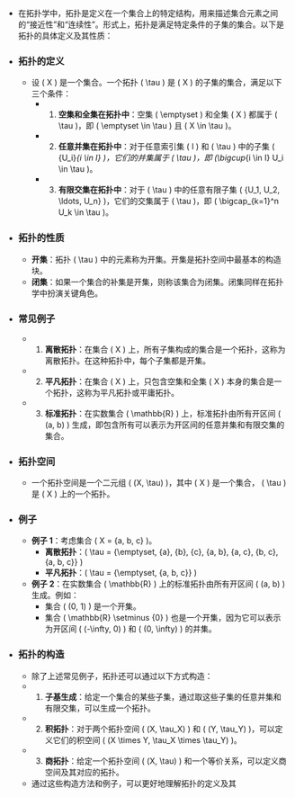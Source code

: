 - 在拓扑学中，拓扑是定义在一个集合上的特定结构，用来描述集合元素之间的“接近性”和“连续性”。形式上，拓扑是满足特定条件的子集的集合。以下是拓扑的具体定义及其性质：
- ### 拓扑的定义
	- 设 \( X \) 是一个集合。一个拓扑 \( \tau \) 是 \( X \) 的子集的集合，满足以下三个条件：
		- 1. **空集和全集在拓扑中**：空集 \( \emptyset \) 和全集 \( X \) 都属于 \( \tau \)，即 \( \emptyset \in \tau \) 且 \( X \in \tau \)。
		- 2. **任意并集在拓扑中**：对于任意索引集 \( I \) 和 \( \tau \) 中的子集 \( \{U_i\}_{i \in I} \)，它们的并集属于 \( \tau \)，即 \(\bigcup_{i \in I} U_i \in \tau \)。
		- 3. **有限交集在拓扑中**：对于 \( \tau \) 中的任意有限子集 \( \{U_1, U_2, \ldots, U_n\} \)，它们的交集属于 \( \tau \)，即 \( \bigcap_{k=1}^n U_k \in \tau \)。
- ### 拓扑的性质
	- **开集**：拓扑 \( \tau \) 中的元素称为开集。开集是拓扑空间中最基本的构造块。
	- **闭集**：如果一个集合的补集是开集，则称该集合为闭集。闭集同样在拓扑学中扮演关键角色。
- ### 常见例子
	- 1. **离散拓扑**：在集合 \( X \) 上，所有子集构成的集合是一个拓扑，这称为离散拓扑。在这种拓扑中，每个子集都是开集。
	- 2. **平凡拓扑**：在集合 \( X \) 上，只包含空集和全集 \( X \) 本身的集合是一个拓扑，这称为平凡拓扑或平庸拓扑。
	- 3. **标准拓扑**：在实数集合 \( \mathbb{R} \) 上，标准拓扑由所有开区间 \( (a, b) \) 生成，即包含所有可以表示为开区间的任意并集和有限交集的集合。
- ### 拓扑空间
	- 一个拓扑空间是一个二元组 \( (X, \tau) \)，其中 \( X \) 是一个集合， \( \tau \) 是 \( X \) 上的一个拓扑。
- ### 例子
	- **例子 1**：考虑集合 \( X = \{a, b, c\} \)。
		- **离散拓扑**：\( \tau = \{\emptyset, \{a\}, \{b\}, \{c\}, \{a, b\}, \{a, c\}, \{b, c\}, \{a, b, c\}\} \)
		- **平凡拓扑**：\( \tau = \{\emptyset, \{a, b, c\}\} \)
	- **例子 2**：在实数集合 \( \mathbb{R} \) 上的标准拓扑由所有开区间 \( (a, b) \) 生成。例如：
		- 集合 \( (0, 1) \) 是一个开集。
		- 集合 \( \mathbb{R} \setminus \{0\} \) 也是一个开集，因为它可以表示为开区间 \( (-\infty, 0) \) 和 \( (0, \infty) \) 的并集。
- ### 拓扑的构造
	- 除了上述常见例子，拓扑还可以通过以下方式构造：
	- 1. **子基生成**：给定一个集合的某些子集，通过取这些子集的任意并集和有限交集，可以生成一个拓扑。
	- 2. **积拓扑**：对于两个拓扑空间 \( (X, \tau_X) \) 和 \( (Y, \tau_Y) \)，可以定义它们的积空间 \( (X \times Y, \tau_X \times \tau_Y) \)。
	- 3. **商拓扑**：给定一个拓扑空间 \( (X, \tau) \) 和一个等价关系，可以定义商空间及其对应的拓扑。
	- 通过这些构造方法和例子，可以更好地理解拓扑的定义及其